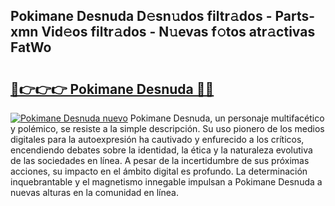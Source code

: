 ## Pokimane Desnuda D𝚎sn𝚞dos filtr𝚊dos - Parts-xmn Vid𝚎os filtr𝚊dos - N𝚞evas f𝚘tos atr𝚊ctivas FatWo

# <h2><a href="http://mbe0a05.tromn.icu/?c=Pokimane+Desnuda">🔗👉👉👉 Pokimane Desnuda 🔗🔗</a></h2>

[![Pokimane Desnuda nuevo](https://i.imgur.com/pEAQMta.gif)](http://mbe0a05.tromn.icu/?c=Pokimane+Desnuda)
Pokimane Desnuda, un personaje multifacético y polémico, se resiste a la simple descripción. Su uso pionero de los medios digitales para la autoexpresión ha cautivado y enfurecido a los críticos, encendiendo debates sobre la identidad, la ética y la naturaleza evolutiva de las sociedades en línea. A pesar de la incertidumbre de sus próximas acciones, su impacto en el ámbito digital es profundo. La determinación inquebrantable y el magnetismo innegable impulsan a Pokimane Desnuda a nuevas alturas en la comunidad en línea.
